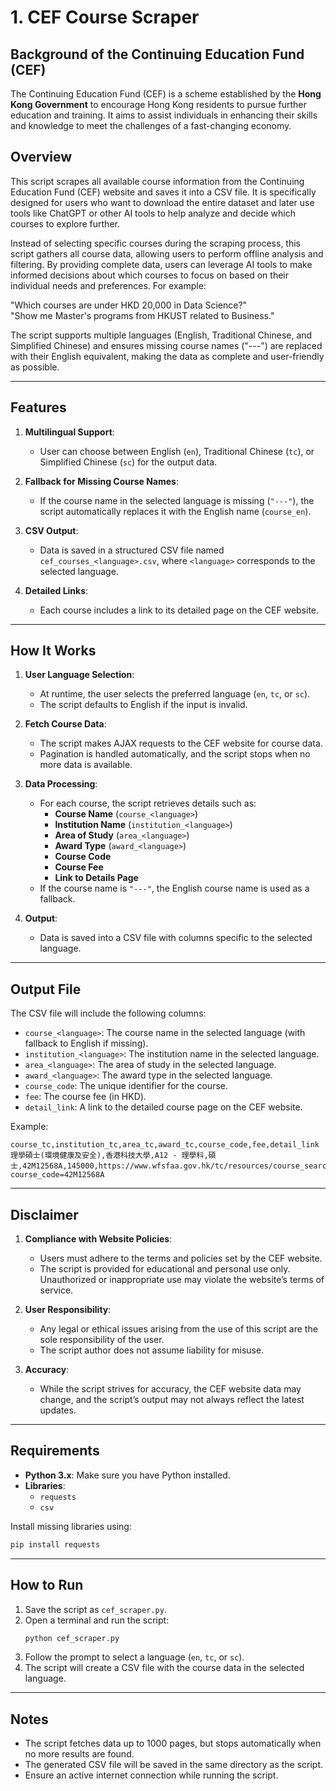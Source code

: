 # 1. CEF Course Scraper

## Background of the Continuing Education Fund (CEF)
The Continuing Education Fund (CEF) is a scheme established by the **Hong Kong Government** to encourage Hong Kong residents to pursue further education and training. It aims to assist individuals in enhancing their skills and knowledge to meet the challenges of a fast-changing economy.

## Overview
This script scrapes all available course information from the Continuing Education Fund (CEF) website and saves it into a CSV file. It is specifically designed for users who want to download the entire dataset and later use tools like ChatGPT or other AI tools to help analyze and decide which courses to explore further.

Instead of selecting specific courses during the scraping process, this script gathers all course data, allowing users to perform offline analysis and filtering. By providing complete data, users can leverage AI tools to make informed decisions about which courses to focus on based on their individual needs and preferences. For example:

"Which courses are under HKD 20,000 in Data Science?"<br>
"Show me Master's programs from HKUST related to Business."

The script supports multiple languages (English, Traditional Chinese, and Simplified Chinese) and ensures missing course names ("---") are replaced with their English equivalent, making the data as complete and user-friendly as possible.

---

## Features
1. **Multilingual Support**:
   - User can choose between English (`en`), Traditional Chinese (`tc`), or Simplified Chinese (`sc`) for the output data.
   
2. **Fallback for Missing Course Names**:
   - If the course name in the selected language is missing (`"---"`), the script automatically replaces it with the English name (`course_en`).

3. **CSV Output**:
   - Data is saved in a structured CSV file named `cef_courses_<language>.csv`, where `<language>` corresponds to the selected language.

4. **Detailed Links**:
   - Each course includes a link to its detailed page on the CEF website.

---

## How It Works
1. **User Language Selection**:
   - At runtime, the user selects the preferred language (`en`, `tc`, or `sc`).
   - The script defaults to English if the input is invalid.

2. **Fetch Course Data**:
   - The script makes AJAX requests to the CEF website for course data.
   - Pagination is handled automatically, and the script stops when no more data is available.

3. **Data Processing**:
   - For each course, the script retrieves details such as:
     - **Course Name** (`course_<language>`)
     - **Institution Name** (`institution_<language>`)
     - **Area of Study** (`area_<language>`)
     - **Award Type** (`award_<language>`)
     - **Course Code**
     - **Course Fee**
     - **Link to Details Page**
   - If the course name is `"---"`, the English course name is used as a fallback.

4. **Output**:
   - Data is saved into a CSV file with columns specific to the selected language.

---

## Output File
The CSV file will include the following columns:
- `course_<language>`: The course name in the selected language (with fallback to English if missing).
- `institution_<language>`: The institution name in the selected language.
- `area_<language>`: The area of study in the selected language.
- `award_<language>`: The award type in the selected language.
- `course_code`: The unique identifier for the course.
- `fee`: The course fee (in HKD).
- `detail_link`: A link to the detailed course page on the CEF website.

Example:
```
course_tc,institution_tc,area_tc,award_tc,course_code,fee,detail_link
理學碩士(環境健康及安全),香港科技大學,A12 - 理學科,碩士,42M12568A,145000,https://www.wfsfaa.gov.hk/tc/resources/course_search/cef_details.php?course_code=42M12568A
```

---

## Disclaimer
1. **Compliance with Website Policies**:
   - Users must adhere to the terms and policies set by the CEF website. 
   - The script is provided for educational and personal use only. Unauthorized or inappropriate use may violate the website’s terms of service.

2. **User Responsibility**:
   - Any legal or ethical issues arising from the use of this script are the sole responsibility of the user.
   - The script author does not assume liability for misuse.

3. **Accuracy**:
   - While the script strives for accuracy, the CEF website data may change, and the script’s output may not always reflect the latest updates.

---

## Requirements
- **Python 3.x**: Make sure you have Python installed.
- **Libraries**:
  - `requests`
  - `csv`

Install missing libraries using:
```bash
pip install requests
```

---

## How to Run
1. Save the script as `cef_scraper.py`.
2. Open a terminal and run the script:
   ```bash
   python cef_scraper.py
   ```
3. Follow the prompt to select a language (`en`, `tc`, or `sc`).
4. The script will create a CSV file with the course data in the selected language.

---

## Notes
- The script fetches data up to 1000 pages, but stops automatically when no more results are found.
- The generated CSV file will be saved in the same directory as the script.
- Ensure an active internet connection while running the script.
